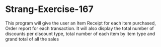 # Strang-Exercise-167
This program will give the user an Item Receipt for each item purchased, Order report for each transaction.
It will also display the total number of discounts per discount type, total number of each item by item type
and grand total of all the sales
